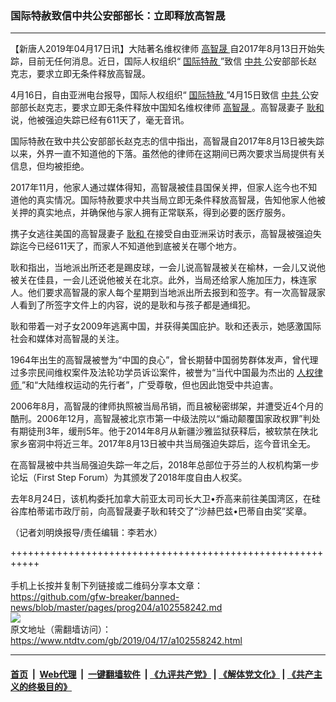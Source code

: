 ### 国际特赦致信中共公安部部长：立即释放高智晟
------------------------

<div class="post_content" itemprop="articleBody">
 <p>
  【新唐人2019年04月17日讯】大陆著名维权律师
  <a href="https://www.ntdtv.com/gb/高智晟.htm">
   高智晟
  </a>
  自2017年8月13日开始失踪，目前无任何消息。近日，国际人权组织“
  <a href="https://www.ntdtv.com/gb/国际特赦.htm">
   国际特赦
  </a>
  ”致信
  <a href="https://www.ntdtv.com/gb/中共.htm">
   中共
  </a>
  公安部部长赵克志，要求立即无条件释放高智晟。
 </p>
 <p>
  4月16日，自由亚洲电台报导，国际人权组织“
  <a href="https://www.ntdtv.com/gb/国际特赦.htm">
   国际特赦
  </a>
  ”4月15日致信
  <a href="https://www.ntdtv.com/gb/中共.htm">
   中共
  </a>
  公安部部长赵克志，要求立即无条件释放中国知名维权律师
  <a href="https://www.ntdtv.com/gb/高智晟.htm">
   高智晟
  </a>
  。高智晟妻子
  <a href="https://www.ntdtv.com/gb/耿和.htm">
   耿和
  </a>
  说，他被强迫失踪已经有611天了，毫无音讯。
 </p>
 <p>
  国际特赦在致中共公安部部长赵克志的信中指出，高智晟自2017年8月13日被失踪以来，外界一直不知道他的下落。虽然他的律师在这期间已两次要求当局提供有关信息，但均被拒绝。
 </p>
 <p>
  2017年11月，他家人通过媒体得知，高智晟被佳县国保关押，但家人迄今也不知道他的真实情况。国际特赦要求中共当局立即无条件释放高智晟，告知他家人他被关押的真实地点，并确保他与家人拥有正常联系，得到必要的医疗服务。
 </p>
 <p>
  携子女逃往美国的高智晟妻子
  <a href="https://www.ntdtv.com/gb/耿和.htm">
   耿和
  </a>
  在接受自由亚洲采访时表示，高智晟被强迫失踪迄今已经611天了，而家人不知道他到底被关在哪个地方。
 </p>
 <p>
  耿和指出，当地派出所还老是踢皮球，一会儿说高智晟被关在榆林，一会儿又说他被关在佳县，一会儿还说他被关在北京。此外，当局还给家人施加压力，株连家人。他们要求高智晟的家人每个星期到当地派出所去报到和签字。有一次高智晟家人看到了所签字文件上的内容，说的是耿和与孩子都是通缉犯。
 </p>
 <p>
  耿和带着一对子女2009年逃离中国，并获得美国庇护。耿和还表示，她感激国际社会和媒体对高智晟的关注。
 </p>
 <p>
  1964年出生的高智晟被誉为“中国的良心”，曾长期替中国弱势群体发声，曾代理过多宗民间维权案件及法轮功学员诉讼案件，被誉为“当代中国最为杰出的
  <a href="https://www.ntdtv.com/gb/人权律师.htm">
   人权律师
  </a>
  ”和“大陆维权运动的先行者”，广受尊敬，但也因此饱受中共迫害。
 </p>
 <p>
  2006年8月，高智晟的律师执照被当局吊销，而且被秘密绑架，并遭受近4个月的酷刑。2006年12月，高智晟被北京市第一中级法院以“煽动颠覆国家政权罪”判处有期徒刑3年，缓刑5年。他于2014年8月从新疆沙雅监狱获释后，被软禁在陕北家乡窑洞中将近三年。2017年8月13日被中共当局强迫失踪后，迄今音讯全无。
 </p>
 <p>
  在高智晟被中共当局强迫失踪一年之后，2018年总部位于芬兰的人权机构第一步论坛（First Step Forum）为其颁发了2018年度自由人权奖。
 </p>
 <p>
  去年8月24日，该机构委托加拿大前亚太司司长大卫•乔高来前往美国湾区，在硅谷库柏蒂诺市政厅前，向高智晟妻子耿和转交了“沙赫巴兹•巴蒂自由奖”奖章。
 </p>
 <p>
  （记者刘明焕报导/责任编辑：李若水）
 </p>
 <div class="single_ad">
 </div>
</div>

+++++++++++++++++++++++++++++++++++++++++++++++++++++++++++<br/><br/>
手机上长按并复制下列链接或二维码分享本文章：<br/>
https://github.com/gfw-breaker/banned-news/blob/master/pages/prog204/a102558242.md <br/>
<a href='https://github.com/gfw-breaker/banned-news/blob/master/pages/prog204/a102558242.md'><img src='https://github.com/gfw-breaker/banned-news/blob/master/pages/prog204/a102558242.md.png'/></a> <br/>
原文地址（需翻墙访问）：https://www.ntdtv.com/gb/2019/04/17/a102558242.html


------------------------
#### [首页](https://github.com/gfw-breaker/banned-news/blob/master/README.md) &nbsp;|&nbsp; [Web代理](https://github.com/labour-camp/helloworld) &nbsp;|&nbsp; [一键翻墙软件](https://github.com/gfw-breaker/nogfw/blob/master/README.md) &nbsp;| [《九评共产党》](https://github.com/gfw-breaker/9ping.md/blob/master/README.md#九评之一评共产党是什么) | [《解体党文化》](https://github.com/gfw-breaker/jtdwh.md/blob/master/README.md) | [《共产主义的终极目的》](https://github.com/gfw-breaker/gczydzjmd.md/blob/master/README.md)

